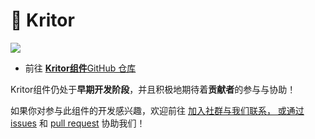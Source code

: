 # 🚧 Kritor

![](https://img.shields.io/github/v/release/simple-robot/simbot-component-kritor)

- 前往 [**Kritor组件**GitHub 仓库](https://github.com/simple-robot/simbot-component-kritor)

<warning title="协助希望🙏">

Kritor组件仍处于**早期开发阶段**，并且积极地期待着**贡献者**的参与与协助！

如果你对参与此组件的开发感兴趣，欢迎前往
<a href="communities.md" /> 加入社群与我们联系，
或通过 [issues](https://github.com/simple-robot/simbot-component-kritor/issues)
和 [pull request](https://github.com/simple-robot/simbot-component-kritor/pulls)
协助我们！

</warning>